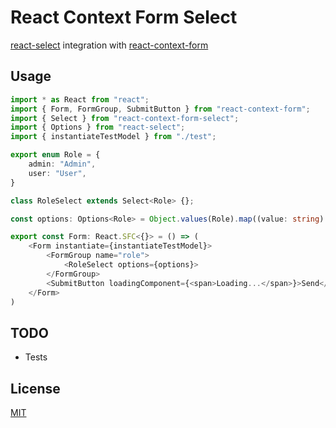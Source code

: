 # React Context Form Select
[react-select](https://github.com/JedWatson/react-select) integration with [react-context-form](https://github.com/Horat1us/react-context-form)

## Usage
```typescript
import * as React from "react";
import { Form, FormGroup, SubmitButton } from "react-context-form";
import { Select } from "react-context-form-select";
import { Options } from "react-select";
import { instantiateTestModel } from "./test";

export enum Role = {
    admin: "Admin",
    user: "User",
}  

class RoleSelect extends Select<Role> {};

const options: Options<Role> = Object.values(Role).map((value: string) => return {label: value, value: value});

export const Form: React.SFC<{}> = () => (
    <Form instantiate={instantiateTestModel}>
        <FormGroup name="role">
            <RoleSelect options={options}>
        </FormGroup>
        <SubmitButton loadingComponent={<span>Loading...</span>}>Send</SubmitButton>
    </Form>
)

```

## TODO
- Tests

## License 
[MIT](./LICENSE)
